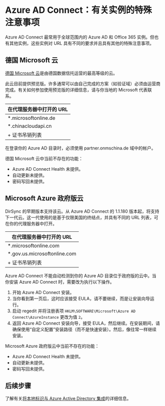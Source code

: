 <properties
	pageTitle="Azure AD Connect：同步服务实例 | Azure"
	description="本页记录了 Azure AD 实例的特殊注意事项。"
	services="active-directory"
	documentationCenter=""
	authors="andkjell"
	manager="stevenpo"
	editor=""/>

<tags
	ms.service="active-directory"
	ms.workload="identity"
	ms.tgt_pltfrm="na"
	ms.devlang="na"
	ms.topic="article"
	ms.date="06/27/2016"
	wacn.date="08/01/2016"
	ms.author="billmath"/>

# Azure AD Connect：有关实例的特殊注意事项
Azure AD Connect 最常用于全球范围内的 Azure AD 和 Office 365 实例。但也有其他实例，这些实例对 URL 具有不同的要求并且具有其他的特殊注意事项。

## 德国 Microsoft 云
[德国 Microsoft 云](http://www.microsoft.de/cloud-deutschland/)是由德国数据信托运营的最高等级的云。

此云目前提供预览版。许多通常可以由自己完成的方案（如验证域）必须由运营商完成。有关如何参加使用预览版的详细信息，请与你当地的 Microsoft 代表联系。

在代理服务器中打开的 URL |
--- |
*.microsoftonline.de |
*.chinacloudapi.cn |
\+ 证书吊销列表 |

在登录你的 Azure AD 目录时，必须使用 partner.onmschina.de 域中的帐户。

德国 Microsoft 云中当前不存在的功能：

- Azure AD Connect Health 未提供。
- 自动更新未提供。
- 密码写回未提供。

## <a name="microsoft-azure-government-cloud"></a>Microsoft Azure 政府版云

DirSync 的早期版本支持该云。从 Azure AD Connect 的 1.1.180 版本起，将支持下一代云。这一代使用的是基于仅限美国的终结点，并具有不同的 URL 列表，可在你的代理服务器中打开。

在代理服务器中打开的 URL |
--- |
*.microsoftonline.com |
*.gov.us.microsoftonline.com |
\+ 证书吊销列表 |

Azure AD Connect 不能自动检测到你的 Azure AD 目录位于政府版的云中。当你安装 Azure AD Connect 时，需要改为执行以下操作。

1. 开始 Azure AD Connect 安装。  
2. 当你看到第一页后，这时应该接受 EULA，请不要继续，而是让安装向导运行。  
3. 启动 regedit 并将注册表项 `HKLM\SOFTWARE\Microsoft\Azure AD Connect\AzureInstance` 更改为值 `2`。  
4. 返回 Azure AD Connect 安装向导，接受 EULA，然后继续。在安装期间，请确保使用“自定义配置”安装路径（而不是快速安装）。然后，像往常一样继续安装。  

Microsoft Azure 政府版云中当前不存在的功能：

- Azure AD Connect Health 未提供。
- 自动更新未提供。
- 密码写回未提供。

## 后续步骤
了解有关[将本地标识与 Azure Active Directory 集成](/documentation/articles/active-directory-aadconnect/)的详细信息。

<!---HONumber=Mooncake_0725_2016-->